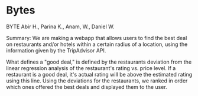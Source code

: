 # Bytes

BYTE
Abir H., Parina K., Anam, W., Daniel W.

Summary:
We are making a webapp that allows users to find the best deal on restaurants and/or hotels within a certain radius of a location, using the information given by the TripAdvisor API.

What defines a "good deal," is defined by the restaurants deviation from the linear regression analysis of the restaurant's rating vs. price level. If a restaurant is a good deal, it's actual rating will be above the estimated rating using this line. Using the deviations for the restaurants, we ranked in order which ones offered the best deals and displayed them to the user.
